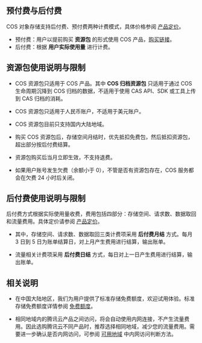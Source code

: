 ## 预付费与后付费
COS 对象存储支持后付费、预付费两种计费模式，具体价格参阅 [产品定价](https://cloud.tencent.com/document/product/436/6239)。

- 预付费：用户以提前购买 **资源包** 的形式使用 COS 产品，[购买链接](https://buy.cloud.tencent.com/cos)。
- 后付费：根据 **用户实际使用量** 进行计费。

## 资源包使用说明与限制
- COS 资源包只适用于 COS 产品。其中 **COS 归档资源包** 只适用于通过 COS 生命周期沉降到 COS 归档的数据，不适用于使用 CAS  API、SDK 或工具上传到 CAS 归档的消耗。

- COS 资源包只适用于人民币账户，不适用于美元账户。 

- COS 资源包目前只支持国内大陆地域。

- 购买 COS 资源包后，存储空间月结时，优先抵扣免费包，然后抵扣资源包，超出部分按后付费结算。

- 资源包购买后当月立即生效，不支持退费。

- 如果用户账号发生欠费（余额小于 0），不管是否有资源包存在，COS 服务都会在欠费 24 小时后关闭。

## 后付费使用说明与限制
后付费方式根据实际使用量收费，费用包括四部分：存储空间、请求数、数据取回和流量费用。具体定价请参阅 [产品定价](https://cloud.tencent.com/document/product/436/6239)。

- 其中，存储空间、请求数、数据取回三类计费项采用 **后付费月结** 方式。每月 3 日到 5 日为账单结算日，对上月产生费用进行结算，输出账单。

- 流量相关计费项采用 **后付费日结** 方式，每日对上一日产生费用进行结算，输出账单。

## 相关说明
- 在中国大陆地区，我们为用户提供了标准存储免费额度，欢迎试用体验。标准存储免费额度详情参阅 [免费额度](https://cloud.tencent.com/document/product/436/6240)。

- 相同地域内的腾讯云产品之间访问，将会自动使用内网连接，不产生流量费用。因此选购腾讯云不同产品时，推荐选择相同地域，减少您的流量费用。需要进一步确认是否内网访问，可参阅 [可用地域](https://cloud.tencent.com/document/product/436/6224) 中内网访问判断方法。
